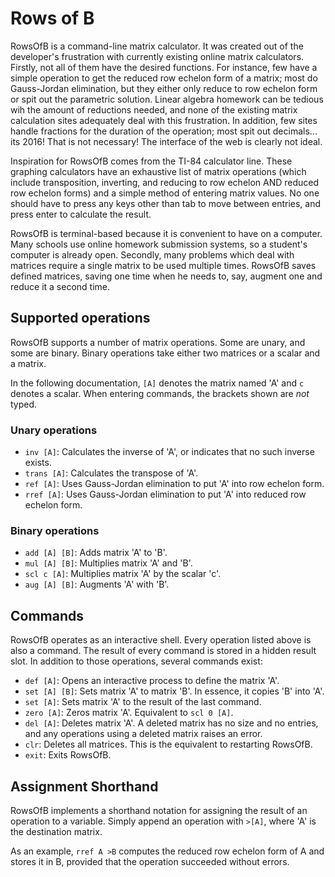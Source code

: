 # Rows of B

RowsOfB is a command-line matrix calculator. It was created out of the developer's frustration with currently existing online matrix calculators. Firstly, not all of them have the desired functions. For instance, few have a simple operation to get the reduced row echelon form of a matrix; most do Gauss-Jordan elimination, but they either only reduce to row echelon form or spit out the parametric solution. Linear algebra homework can be tedious wih the amount of reductions needed, and none of the existing matrix calculation sites adequately deal with this frustration. In addition, few sites handle fractions for the duration of the operation; most spit out decimals... its 2016! That is not necessary! The interface of the web is clearly not ideal.

Inspiration for RowsOfB comes from the TI-84 calculator line. These graphing calculators have an exhaustive list of matrix operations (which include transposition, inverting, and reducing to row echelon AND reduced row echelon forms) and a simple method of entering matrix values. No one should have to press any keys other than tab to move between entries, and press enter to calculate the result.

RowsOfB is terminal-based because it is convenient to have on a computer. Many schools use online homework submission systems, so a student's computer is already open. Secondly, many problems which deal with matrices require a single matrix to be used multiple times. RowsOfB saves defined matrices, saving one time when he needs to, say, augment one and reduce it a second time.

## Supported operations

RowsOfB supports a number of matrix operations. Some are unary, and some are binary. Binary operations take either two matrices or a scalar and a matrix.

In the following documentation, `[A]` denotes the matrix named 'A' and `c` denotes a scalar. When entering commands, the brackets shown are _not_ typed.

### Unary operations
 - `inv [A]`: Calculates the inverse of 'A', or indicates that no such inverse exists.
 - `trans [A]`: Calculates the transpose of 'A'.
 - `ref [A]`: Uses Gauss-Jordan elimination to put 'A' into row echelon form.
 - `rref [A]`: Uses Gauss-Jordan elimination to put 'A' into reduced row echelon form.

### Binary operations
 - `add [A] [B]`: Adds matrix 'A' to 'B'.
 - `mul [A] [B]`: Multiplies matrix 'A' and 'B'.
 - `scl c [A]`: Multiplies matrix 'A' by the scalar 'c'.
 - `aug [A] [B]`: Augments 'A' with 'B'.

## Commands

RowsOfB operates as an interactive shell. Every operation listed above is also a command. The result of every command is stored in a hidden result slot. In addition to those operations, several commands exist:

 - `def [A]`: Opens an interactive process to define the matrix 'A'.
 - `set [A] [B]`: Sets matrix 'A' to matrix 'B'. In essence, it copies 'B' into 'A'.
 - `set [A]`: Sets matrix 'A' to the result of the last command.
 - `zero [A]`: Zeros matrix 'A'. Equivalent to `scl 0 [A]`.
 - `del [A]`: Deletes matrix 'A'. A deleted matrix has no size and no entries, and any operations using a deleted matrix raises an error.
 - `clr`: Deletes all matrices. This is the equivalent to restarting RowsOfB.
 - `exit`: Exits RowsOfB.

## Assignment Shorthand

RowsOfB implements a shorthand notation for assigning the result of an operation to a variable. Simply append an operation with `>[A]`, where 'A' is the destination matrix.

As an example, `rref A >B` computes the reduced row echelon form of A and stores it in B, provided that the operation succeeded without errors. 